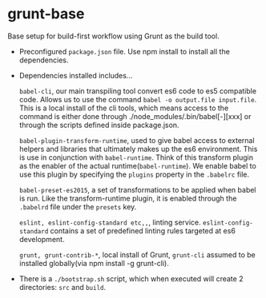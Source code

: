 # grunt-base
Base setup for build-first workflow using Grunt as the build tool.

* Preconfigured `package.json` file.  Use npm install to install all the 
  dependencies.

* Dependencies installed includes...

    `babel-cli`, our main transpiling tool convert es6 code to es5 compatible code.
    Allows us to use the command `babel -o output.file input.file`. This is a local
    install of the cli tools, which means access to the command is either done 
    through ./node_modules/.bin/babel[-][xxx] or through the scripts defined 
    inside package.json.

    `babel-plugin-transform-runtime`, used to give babel access to external helpers
    and libraries that ultimately makes up the es6 environment. This is use in
    conjunction with `babel-runtime`.  Think of this transform plugin as the 
    enabler of the actual runtime(`babel-runtime`).  We enable babel to use this
    plugin by specifying the `plugins` property in the `.babelrc` file.

    `babel-preset-es2015`, a set of transformations to be applied when babel is
    run. Like the transform-runtime plugin, it is enabled through the `.babelrd`
    file under the `presets` key.

    `eslint, eslint-config-standard etc,,`, linting service. `eslint-config-
    standard` contains a set of predefined linting rules targeted at es6 development.

    `grunt, grunt-contrib-*`, local install of Grunt, `grunt-cli` assumed to be
    installed globally(via npm install -g grunt-cli).

*  There is a `./bootstrap.sh` script, which when executed will create 2 
   directories: `src` and `build`.

